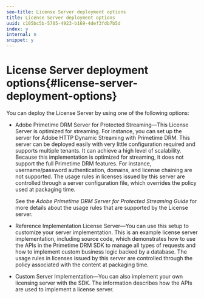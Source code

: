 ```yaml
---
seo-title: License Server deployment options
title: License Server deployment options
uuid: c105bc5b-5705-4923-b169-4def3fdb7b5d
index: y
internal: n
snippet: y
---
```


# License Server deployment options{#license-server-deployment-options}

You can deploy the License Server by using one of the following options:

* Adobe Primetime DRM Server for Protected Streaming—This License Server is optimized for streaming. For instance, you can set up the server for Adobe HTTP Dynamic Streaming with Primetime DRM. This server can be deployed easily with very little configuration required and supports multiple tenants. It can achieve a high level of scalability. Because this implementation is optimized for streaming, it does not support the full Primetime DRM features. For instance, username/password authentication, domains, and license chaining are not supported. The usage rules in licenses issued by this server are controlled through a server configuration file, which overrides the policy used at packaging time.

  See the *Adobe Primetime DRM Server for Protected Streaming Guide* for more details about the usage rules that are supported by the License server. 
* Reference Implementation License Server—You can use this setup to customize your server implementation. This is an example license server implementation, including source code, which demonstrates how to use the APIs in the Primetime DRM SDK to manage all types of requests and how to implement custom business logic backed by a database. The usage rules in licenses issued by this server are controlled through the policy associated with the content at packaging time. 
* Custom Server Implementation—You can also implement your own licensing server with the SDK. The information describes how the APIs are used to implement a license server.

